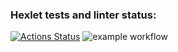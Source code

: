 ### Hexlet tests and linter status:
[![Actions Status](https://github.com/R1zd/frontend-project-46/workflows/hexlet-check/badge.svg)](https://github.com/R1zd/frontend-project-46/actions)
![example workflow](https://github.com/R1zd/frontend-project-46/workflows/main.yml/badge.svg)

